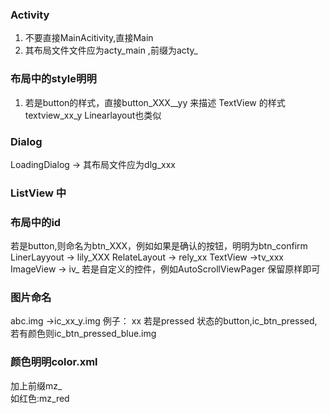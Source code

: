 ### Activity
1. 不要直接MainAcitivity,直接Main
2. 其布局文件文件应为acty_main ,前缀为acty_

### 布局中的style明明
1. 若是button的样式，直接button_XXX__yy 来描述
   TextView 的样式  textview_xx_y
   Linearlayout也类似

### Dialog
LoadingDialog -> 其布局文件应为dlg_xxx

### ListView 中


### 布局中的id
若是button,则命名为btn_XXX，例如如果是确认的按钮，明明为btn_confirm
LinerLayyout -> lily_XXX
RelateLayout -> rely_xx
TextView ->tv_xxx
ImageView -> iv_
若是自定义的控件，例如AutoScrollViewPager 保留原样即可

### 图片命名
abc.img
->ic_xx_y.img
例子：
xx 若是pressed 状态的button,ic_btn_pressed,若有颜色则ic_btn_pressed_blue.img

### 颜色明明color.xml
加上前缀mz_  
如红色:mz_red


